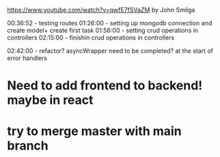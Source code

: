 https://www.youtube.com/watch?v=qwfE7fSVaZM
by John Smilga

00:36:52 - testing routes
01:26:00 - setting up mongodb connection and create model+ create first task
01:56:00 - setting crud operations in controllers
02:15:00 - finishin crud operations in controllers

02:42:00 - refactor? asyncWrapper need to be completed? at the start of error handlers



# Need to add frontend to backend! maybe in react


# try to merge master with main branch